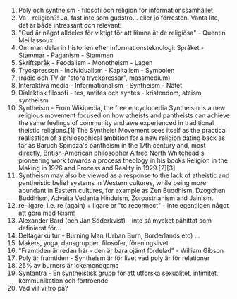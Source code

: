 
1. Poly och syntheism - filosofi och religion för informationssamhället
2. Va - religion?!
   Ja, fast inte som gudstro… eller jo förresten.
   Vänta lite, det är både intressant och relevant!
3. "Gud är något alldeles för viktigt för att lämna åt de religiösa" - Quentin Meillassoux 
4. Om man delar in historien efter informationsteknologi:
   Språket - Stammar - Paganism - Stammen
5. Skriftspråk - Feodalism - Monotheism - Lagen
6. Tryckpressen - Individualism - Kapitalism - Symbolen
7. (radio och TV är "stora tryckpressar", massmedium)
8. Interaktiva media - Informationalism - Syntheism - Nätet 
9. Dialektisk filosofi - tes, antites och syntes - kristendom, ateism, syntheism
10. Syntheism - From Wikipedia, the free encyclopedia
   Syntheism is a new religious movement focused on how atheists and pantheists can achieve the same feelings of community and awe experienced in traditional theistic religions.[1] The Syntheist Movement sees itself as the practical realisation of a philosophical ambition for a new religion dating back as far as Baruch Spinoza's pantheism in the 17th century and, most directly, British-American philosopher Alfred North Whitehead's pioneering work towards a process theology in his books Religion in the Making in 1926 and Process and Reality in 1929.[2][3]
11. Syntheism may also be viewed as a response to the lack of atheistic and pantheistic belief systems in Western cultures, while being more abundant in Eastern cultures, for example as Zen Buddhism, Dzogchen Buddhism, Advaita Vedanta Hinduism, Zoroastrianism and Jainism.
12. re-ligare, i.e. re (again) + ligare or "to reconnect" - inte egentligen något att göra med teism!
13. Alexander Bard (och Jan Söderkvist) - inte så mycket påhittat som definierat för...
14. Deltagarkultur - Burning Man (Urban Burn, Borderlands etc) ... 
15. Makers, yoga, dansgrupper, filosofer, föreningslivet
16. "Framtiden är redan här - den är bara ojämt fördelad" - William Gibson
17. Poly är framtiden - Syntheism är för livet vad poly är för relationer
18. 25% av burners är ickemonogama
19. Syntantra - En syntheistisk grupp för att utforska sexualitet, intimitet, kommunikation och förtroende
20. Vad vill vi tro på?